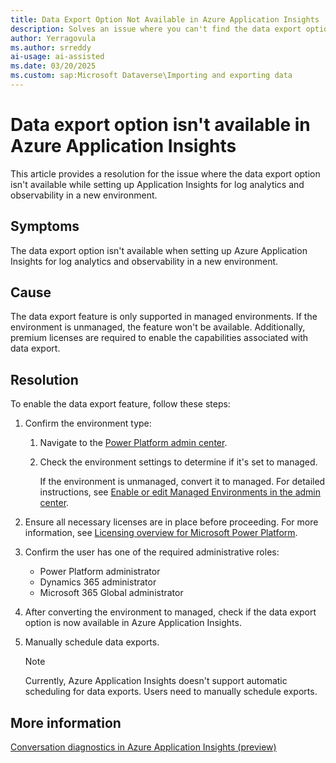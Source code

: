 ```yaml
---
title: Data Export Option Not Available in Azure Application Insights
description: Solves an issue where you can't find the data export option while setting up Application Insights for log analytics and observability in a new environment. It explains the cause of this issue and outlines steps to resolve it.
author: Yerragovula
ms.author: srreddy
ai-usage: ai-assisted
ms.date: 03/20/2025
ms.custom: sap:Microsoft Dataverse\Importing and exporting data
---
```

# Data export option isn't available in Azure Application Insights

This article provides a resolution for the issue where the data export option isn't available while setting up Application Insights for log analytics and observability in a new environment.

## Symptoms

The data export option isn't available when setting up Azure Application Insights for log analytics and observability in a new environment.

## Cause

The data export feature is only supported in managed environments. If the environment is unmanaged, the feature won't be available. Additionally, premium licenses are required to enable the capabilities associated with data export.

## Resolution

To enable the data export feature, follow these steps:

1. Confirm the environment type:

   1. Navigate to the [Power Platform admin center](https://admin.powerplatform.microsoft.com/).
   2. Check the environment settings to determine if it's set to managed.

      If the environment is unmanaged, convert it to managed. For detailed instructions, see [Enable or edit Managed Environments in the admin center](/power-platform/admin/managed-environment-enable#enable-or-edit-managed-environments-in-the-admin-center).

2. Ensure all necessary licenses are in place before proceeding. For more information, see [Licensing overview for Microsoft Power Platform](/power-platform/admin/pricing-billing-skus).

3. Confirm the user has one of the required administrative roles:

   - Power Platform administrator
   - Dynamics 365 administrator
   - Microsoft 365 Global administrator

4. After converting the environment to managed, check if the data export option is now available in Azure Application Insights.

5. Manually schedule data exports.

   > [!NOTE]
   > Currently, Azure Application Insights doesn't support automatic scheduling for data exports. Users need to manually schedule exports.

## More information

[Conversation diagnostics in Azure Application Insights (preview)](/power-platform/admin/conversation-diagnostics-application-insights)
